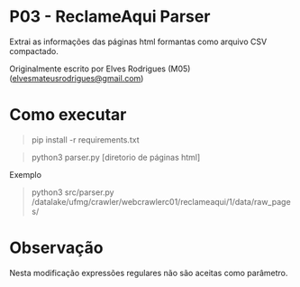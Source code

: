 # P03 - ReclameAqui Parser

Extrai as informações das páginas html formantas como arquivo CSV compactado.

Originalmente escrito por Elves Rodrigues (M05) (elvesmateusrodrigues@gmail.com)

# Como executar

> pip install -r requirements.txt

> python3 parser.py \[diretorio de páginas html\]

Exemplo

> python3 src/parser.py /datalake/ufmg/crawler/webcrawlerc01/reclameaqui/1/data/raw_pages/

# Observação

Nesta modificação expressões regulares não são aceitas como parâmetro.

